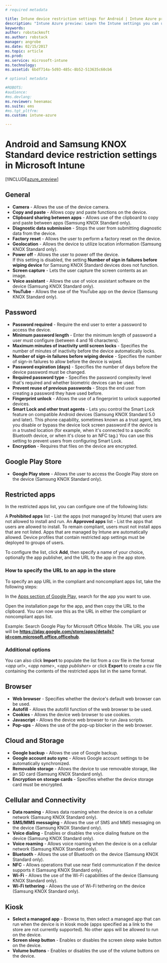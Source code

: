 ```yaml
---
# required metadata

title: Intune device restriction settings for Android | Intune Azure preview | Microsoft Docs
description: "Intune Azure preview: Learn the Intune settings you can use to control device settings and functionality on Android devices."
keywords:
author: robstackmsft
ms.author: robstack
manager: angrobe
ms.date: 02/15/2017
ms.topic: article
ms.prod:
ms.service: microsoft-intune
ms.technology:
ms.assetid: 6bdf714a-5d93-485c-8b52-513635c60cb6

# optional metadata

#ROBOTS:
#audience:
#ms.devlang:
ms.reviewer: heenamac
ms.suite: ems
#ms.tgt_pltfrm:
ms.custom: intune-azure

---
```


# Android and Samsung KNOX Standard device restriction settings in Microsoft Intune

[!INCLUDE[azure_preview](../includes/azure_preview.md)]

## General
- 	**Camera** - Allows the use of the device camera.
- 	**Copy and paste** - Allows copy and paste functions on the device.
- 	**Clipboard sharing between apps** - Allows use of the clipboard to copy and paste between apps (Samsung KNOX Standard only).
- 	**Diagnostic data submission** - Stops the user from submitting diagnostic data from the device.	
- 	**Factory reset** - Allows the user to perform a factory reset on the device.
- 	**Geolocation** - Allows the device to utilize location information (Samsung KNOX Standard only).
- 	**Power off** - Allows the user to power off the device.<br>If this setting is disabled, the setting **Number of sign in failures before wiping device** for Samsung KNOX Standard devices does not function.
- 	**Screen capture** - Lets the user capture the screen contents as an image.
- 	**Voice assistant** - Allows the use of voice assistant software on the device (Samsung KNOX Standard only).
- 	**YouTube** - Allows the use of the YouTube app on the device (Samsung KNOX Standard only).

## Password
- 	**Password required** - Require the end user to enter a password to access the device.
- 	**Minimum password length**	- Enter the minimum length of password a user must configure (between 4 and 16 characters).
- 	**Maximum minutes of inactivity until screen locks** - Specifies the number of minutes of inactivity before the device automatically locks.
- 	**Number of sign-in failures before wiping device** - Specifies the number of sign-in failures to allow before the device is wiped.
- 	**Password expiration (days)** - Specifies the number of days before the device password must be changed.
- 	**Required password type** - Specifies the password complexity level that's required and whether biometric devices can be used.
- 	**Prevent reuse of previous passwords** - Stops the end user from creating a password they have used before.
- 	**Fingerprint unlock** - Allows the use of a fingerprint to unlock supported devices.
- 	**Smart Lock and other trust agents** - Lets you control the Smart Lock feature on compatible Android devices (Samsung KNOX Standard 5.0 and later). This phone capability, sometimes known as a trust agent, lets you disable or bypass the device lock screen password if the device is in a trusted location (for example, when it's connected to a specific Bluetooth device, or when it's close to an NFC tag.) You can use this setting to prevent users from configuring Smart Lock.
- 	**Encryption** - Requires that files on the device are encrypted.

## Google Play Store

- 	**Google Play store** - Allows the user to access the Google Play store on the device (Samsung KNOX Standard only).

## Restricted apps

In the restricted apps list, you can configure one of the following lists:

A **Prohibited apps** list - List the apps (not managed by Intune) that users are not allowed to install and run.
An **Approved apps** list - List the apps that users are allowed to install. To remain compliant, users must not install apps that are not listed. Apps that are managed by Intune are automatically allowed.
Device profiles that contain restricted app settings must be deployed to groups of users.

To configure the list, click **Add**, then specify a name of your choice, optionally the app publisher, and the URL to the app in the app store.

### How to specify the URL to an app in the store

To specify an app URL in the compliant and noncompliant apps list, take the following steps:

In the [Apps section of Google Play](https://play.google.com/store/apps), search for the app you want to use.

Open the installation page for the app, and then copy the URL to the clipboard. You can now use this as the URL in either the compliant or noncompliant apps list.

Example: Search Google Play for Microsoft Office Mobile. The URL you use will be **https://play.google.com/store/apps/details?id=com.microsoft.office.officehub**.

### Additional options

You can also click **Import** to populate the list from a csv file in the format <*app url*>, <*app name*>, <*app publisher*> or click **Export** to create a csv file containing the contents of the restricted apps list in the same format.		

## Browser
- 	**Web browser** - Specifies whether the device's default web browser can be used.
- 	**Autofill** - Allows the autofill function of the web browser to be used.
- 	**Cookies** - Allows the device web browser to use cookies.
- 	**Javascript** - Allows the device web browser to run Java scripts.
- 	**Pop-ups** - Allows the use of the pop-up blocker in the web browser.

## Cloud and Storage
- 	**Google backup** - Allows the use of Google backup.
- 	**Google account auto sync** - Allows Google account settings to be automatically synchronized.
- 	**Removable storage** - Allows the device to use removable storage, like an SD card (Samsung KNOX Standard only).
- 	**Encryption on storage cards** - Specifies whether the device storage card must be encrypted.

## Cellular and Connectivity
- 	**Data roaming** - Allows data roaming when the device is on a cellular network (Samsung KNOX Standard only).
- 	**SMS/MMS messaging** - Allows the use of SMS and MMS messaging on the device (Samsung KNOX Standard only).
- 	**Voice dialing** - Enables or disables the voice dialing feature on the device (Samsung KNOX Standard only).
- 	**Voice roaming** - Allows voice roaming when the device is on a cellular network (Samsung KNOX Standard only).
- 	**Bluetooth** - Allows the use of Bluetooth on the device (Samsung KNOX Standard only).
- 	**NFC** - Allows operations that use near field communication if the device supports it (Samsung KNOX Standard only).
- 	**Wi-Fi** - Allows the use of the Wi-Fi capabilities of the device (Samsung KNOX Standard only).
- 	**Wi-Fi tethering** - Allows the use of Wi-Fi tethering on the device (Samsung KNOX Standard only).

## Kiosk
- 	**Select a managed app** - Browse to, then select a managed app that can run when the device is in kiosk mode (apps specified as a link to the store are not currently supported). No other apps will be allowed to run on the device.
- 	**Screen sleep button**	- Enables or disables the screen sleep wake button on the device.
- 	**Volume buttons** - Enables or disables the use of the volume buttons on the device.
